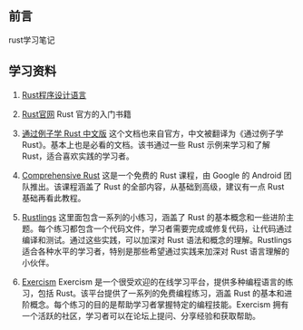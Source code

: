 ## 前言

rust学习笔记
## 学习资料
1. [Rust程序设计语言](https://rustwiki.org/zh-CN/book/ch02-00-guessing-game-tutorial.html)

2. [Rust官网](https://www.rust-lang.org/zh-CN/)
Rust 官方的入门书籍

3. [通过例子学 Rust 中文版](https://rustwiki.org/zh-CN/rust-by-example/#%E9%80%9A%E8%BF%87%E4%BE%8B%E5%AD%90%E5%AD%A6-rust)
这个文档也来自官方，中文被翻译为《通过例子学 Rust》。基本上也是必看的文档。该书通过一些 Rust 示例来学习和了解 Rust，适合喜欢实践的学习者。

4. [Comprehensive Rust](https://google.github.io/comprehensive-rust/zh-CN/index.html)
这是一个免费的 Rust 课程，由 Google 的 Android 团队推出。该课程涵盖了 Rust 的全部内容，从基础到高级，建议有一点 Rust 基础再看此教程。

5. [Rustlings](https://github.com/rust-lang/rustlings)
这里面包含一系列的小练习，涵盖了 Rust 的基本概念和一些进阶主题。每个练习都包含一个代码文件，学习者需要完成或修复代码，让代码通过编译和测试。通过这些实践，可以加深对 Rust 语法和概念的理解。Rustlings 适合各种水平的学习者，特别是那些希望通过实践来加深对 Rust 语言理解的小伙伴。

6. [Exercism](https://exercism.org/tracks/rust)
Exercism 是一个很受欢迎的在线学习平台，提供多种编程语言的练习，包括 Rust。该平台提供了一系列的免费编程练习，涵盖 Rust 的基本和进阶概念。每个练习的目的是帮助学习者掌握特定的编程技能。Exercism 拥有一个活跃的社区，学习者可以在论坛上提问、分享经验和获取帮助。